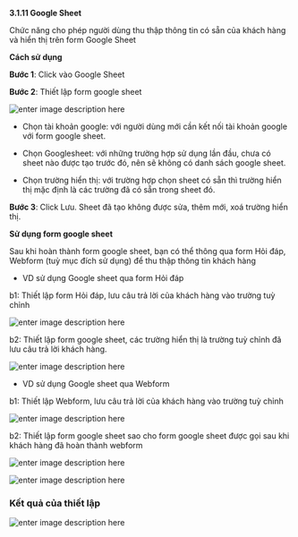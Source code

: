 **3.1.11 Google Sheet**

Chức năng cho phép người dùng thu thập thông tin có sẵn của khách hàng và hiển thị trên form Google Sheet

 **Cách sử dụng**

**Bước 1**:  Click vào Google Sheet

**Bước 2**: Thiết lập form google sheet

 ![enter image description here](https://chatbizfly.mediacdn.vn/2022/10/14/chatbot/img_Screenshot4png1665736468.png)
 
 - Chọn tài khoản google: với người dùng mới cần kết nối tài khoản google với form google sheet.
 
 - Chọn Googlesheet: với những trường hợp sử dụng lần đầu, chưa có sheet nào được tạo trước đó, nên sẽ không có danh sách google sheet.
 
 - Chọn trường hiển thị: với trường hợp chọn sheet có sẵn thì trường hiển thị mặc định là các trường đã có sẵn trong sheet đó.

**Bước 3**: Click Lưu. Sheet đã tạo không được sửa, thêm mới, xoá trường hiển thị.

 **Sử dụng form google sheet**
 
Sau khi hoàn thành form google sheet, bạn có thể thông qua form Hỏi đáp, Webform (tuỳ mục đích sử dụng) để thu thập thông tin khách hàng

 - VD sử dụng Google sheet qua form Hỏi đáp 

 b1: Thiết lập form Hỏi đáp, lưu câu trả lời của khách hàng vào trường tuỳ chỉnh 
 
 ![enter image description here](https://chatbizfly.mediacdn.vn/2022/10/15/chatbot/img_Screenshot16png1665805524.png)


 b2: Thiết lập form google sheet, các trường hiển thị là trường tuỳ chỉnh đã lưu câu trả lời khách hàng.
 
 ![enter image description here](https://chatbizfly.mediacdn.vn/2022/10/17/chatbot/img_Screenshot18png1665973263.png)

 - VD sử dụng Google sheet qua Webform

b1: Thiết lập Webform, lưu câu trả lời của khách hàng vào trường tuỳ chỉnh


![enter image description here](https://chatbizfly.mediacdn.vn/2022/10/17/chatbot/img_Screenshot19png1665973564.png)


b2: Thiết lập form google sheet sao cho form google sheet được gọi sau khi khách hàng đã hoàn thành webform


![enter image description here](https://chatbizfly.mediacdn.vn/2022/10/15/chatbot/img_Screenshot14png1665805185.png)

![enter image description here](https://chatbizfly.mediacdn.vn/2022/10/15/chatbot/img_Screenshot15png1665805238.png)


### Kết quả của thiết lập

![enter image description here](https://chatbizfly.mediacdn.vn/2022/10/15/chatbot/img_Screenshot17png1665805878.png)